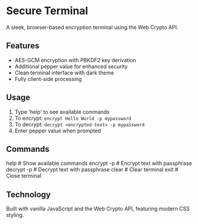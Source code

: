 # Secure Terminal

A sleek, browser-based encryption terminal using the Web Crypto API.

## Features
- AES-GCM encryption with PBKDF2 key derivation
- Additional pepper value for enhanced security
- Clean terminal interface with dark theme
- Fully client-side processing

## Usage
1. Type 'help' to see available commands
2. To encrypt: `encrypt Hello World -p mypassword`
3. To decrypt: `decrypt <encrypted-text> -p mypassword`
4. Enter pepper value when prompted

## Commands
help                            # Show available commands
encrypt <text> -p <passphrase>  # Encrypt text with passphrase
decrypt <text> -p <passphrase>  # Decrypt text with passphrase
clear                          # Clear terminal
exit                           # Close terminal

## Technology
Built with vanilla JavaScript and the Web Crypto API, featuring modern CSS styling.
